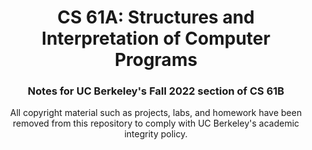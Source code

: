 <!--Project Header -->
<h1 align="center">CS 61A: Structures and Interpretation of Computer Programs</h1>
<h3 align="center">Notes for UC Berkeley's Fall 2022 section of CS 61B</h3>

<!-- Overview -->
<p align="center">All copyright material such as projects, labs, and homework have been removed from this repository to comply with UC Berkeley's academic integrity policy.</p>